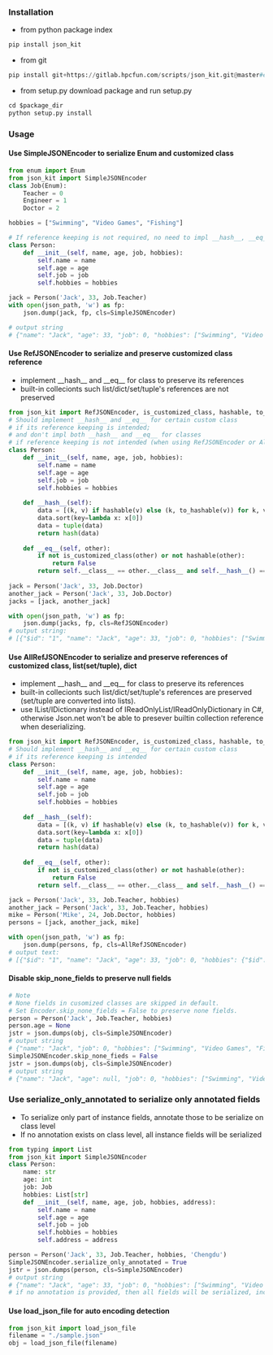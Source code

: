 ### Installation
* from python package index
```python
pip install json_kit
```
* from git
```python
pip install git+https://gitlab.hpcfun.com/scripts/json_kit.git@master#egg=json_kit
```
* from setup.py
  download package and run setup.py
```python
cd $package_dir
python setup.py install
```
### Usage
#### Use SimpleJSONEncoder to serialize Enum and customized class
```python
from enum import Enum
from json_kit import SimpleJSONEncoder
class Job(Enum):
    Teacher = 0
    Engineer = 1
    Doctor = 2

hobbies = ["Swimming", "Video Games", "Fishing"]

# If reference keeping is not required, no need to impl __hash__, __eq__
class Person:
    def __init__(self, name, age, job, hobbies):
        self.name = name
        self.age = age
        self.job = job
        self.hobbies = hobbies

jack = Person('Jack', 33, Job.Teacher)
with open(json_path, 'w') as fp:
    json.dump(jack, fp, cls=SimpleJSONEncoder)

# output string
# {"name": "Jack", "age": 33, "job": 0, "hobbies": ["Swimming", "Video Games", "Fishing"]}
```

#### Use RefJSONEncoder to serialize and preserve customized class reference
  * implement \_\_hash\_\_ and \_\_eq\_\_ for class to preserve its references
  * built-in collecionts such list/dict/set/tuple's references are not preserved
```python
from json_kit import RefJSONEncoder, is_customized_class, hashable, to_hashable
# Should implement __hash__ and __eq__ for certain custom class
# if its reference keeping is intended;
# and don't impl both __hash__ and __eq__ for classes 
# if reference keeping is not intended (when using RefJSONEncoder or AllRefJSONEncoder)
class Person:
    def __init__(self, name, age, job, hobbies):
        self.name = name
        self.age = age
        self.job = job
        self.hobbies = hobbies
    
    def __hash__(self):
        data = [(k, v) if hashable(v) else (k, to_hashable(v)) for k, v in self.__dict__.items()]
        data.sort(key=lambda x: x[0])
        data = tuple(data)
        return hash(data)
    
    def __eq__(self, other):
        if not is_customized_class(other) or not hashable(other):
            return False
        return self.__class__ == other.__class__ and self.__hash__() == other.__hash__()
        
jack = Person('Jack', 33, Job.Doctor)
another_jack = Person('Jack', 33, Job.Doctor)
jacks = [jack, another_jack]

with open(json_path, 'w') as fp:
    json.dump(jacks, fp, cls=RefJSONEncoder)
# output string:
# [{"$id": "1", "name": "Jack", "age": 33, "job": 0, "hobbies": ["Swimming", "Video Games", "Fishing"]}, {"$ref": "1"}]
```
#### Use AllRefJSONEncoder to serialize and preserve references of customized class, list(set/tuple), dict
  * implement \_\_hash\_\_ and \_\_eq\_\_ for class to preserve its references
  * built-in collecionts such list/dict/set/tuple's references are preserved (set/tuple are converted into lists).
  * use IList/IDictionary instead of IReadOnlyList/IReadOnlyDictionary in C#, otherwise Json.net won't be able to presever builtin collection reference when deserializing.
```python
from json_kit import RefJSONEncoder, is_customized_class, hashable, to_hashable
# Should implement __hash__ and __eq__ for certain custom class
# if its reference keeping is intended
class Person:
    def __init__(self, name, age, job, hobbies):
        self.name = name
        self.age = age
        self.job = job
        self.hobbies = hobbies
    
    def __hash__(self):
        data = [(k, v) if hashable(v) else (k, to_hashable(v)) for k, v in self.__dict__.items()]
        data.sort(key=lambda x: x[0])
        data = tuple(data)
        return hash(data)
    
    def __eq__(self, other):
        if not is_customized_class(other) or not hashable(other):
            return False
        return self.__class__ == other.__class__ and self.__hash__() == other.__hash__()

jack = Person('Jack', 33, Job.Teacher, hobbies)
another_jack = Person('Jack', 33, Job.Teacher, hobbies)
mike = Person('Mike', 24, Job.Doctor, hobbies)
persons = [jack, another_jack, mike]

with open(json_path, 'w') as fp:
    json.dump(persons, fp, cls=AllRefJSONEncoder)
# output text:
# [{"$id": "1", "name": "Jack", "age": 33, "job": 0, "hobbies": {"$id": "2", "$values": ["Swimming", "Video Games", "Fishing"]}}, {"$ref": "1"}, {"name": "Mike", "age": 24, "job": 2, "hobbies": {"$ref": "2"}}]
```
#### Disable skip_none_fields to preserve null fields
```python
# Note
# None fields in cusomized classes are skipped in default.
# Set Encoder.skip_none_fields = False to preserve none fields.
person = Person('Jack', Job.Teacher, hobbies)
person.age = None
jstr = json.dumps(obj, cls=SimpleJSONEncoder)
# output string
# {"name": "Jack", "job": 0, "hobbies": ["Swimming", "Video Games", "Fishing"]}
SimpleJSONEncoder.skip_none_fieds = False
jstr = json.dumps(obj, cls=SimpleJSONEncoder)
# output string
# {"name": "Jack", "age": null, "job": 0, "hobbies": ["Swimming", "Video Games", "Fishing"]}
```

### Use serialize_only_annotated to serialize only annotated fields
* To serialize only part of instance fields, annotate those to be serialize on class level
* If no annotation exists on class level, all instance fields will be serialized
```python
from typing import List
from json_kit import SimpleJSONEncoder
class Person:
    name: str
    age: int
    job: Job
    hobbies: List[str]
    def __init__(self, name, age, job, hobbies, address):
        self.name = name
        self.age = age
        self.job = job
        self.hobbies = hobbies
        self.address = address

person = Person('Jack', 33, Job.Teacher, hobbies, 'Chengdu')
SimpleJSONEncoder.serialize_only_annotated = True
jstr = json.dumps(person, cls=SimpleJSONEncoder)
# output string
# {"name": "Jack", "age": 33, "job": 0, "hobbies": ["Swimming", "Video Games", "Fishing"]}
# if no annotation is provided, then all fields will be serialized, including 'address' field.
```

#### Use load_json_file for auto encoding detection
```python
from json_kit import load_json_file
filename = "./sample.json"
obj = load_json_file(filename)
```